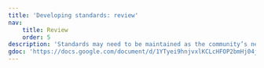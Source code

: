 ```yaml
---
title: 'Developing standards: review'
nav:
    title: Review
    order: 5
description: 'Standards may need to be maintained as the community’s needs or the landscape changes. Reviewing the standard can help you decide to invest in updates or retire.'
gdoc: 'https://docs.google.com/document/d/1YTyei9hnjvxlKCLcHFOP2bmHj04jY2xx4PnTCxUhg1w/edit'
---
```

